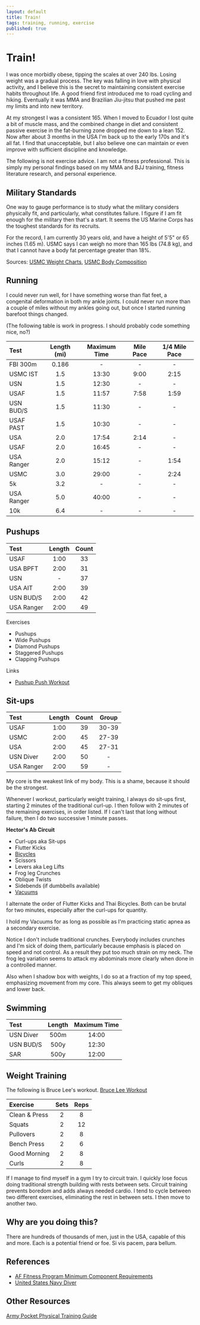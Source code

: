 ```yaml
---
layout: default
title: Train!
tags: training, running, exercise
published: true
---
```


# Train!

I was once morbidly obese, tipping the scales at over 240 lbs. Losing weight was a gradual process. The key was falling in love with physical activity, and I believe this is the secret to maintaining consistent exercise habits throughout life. A good friend first introduced me to road cycling and hiking. Eventually it was MMA and Brazilian Jiu-jitsu that pushed me past my limits and into new territory.

At my strongest I was a consistent 165. When I moved to Ecuador I lost quite a bit of muscle mass, and the combined change in diet and consistent passive exercise in the fat-burning zone dropped me down to a lean 152. Now after about 3 months in the USA I'm back up to the early 170s and it's all fat. I find that unacceptable, but I also believe one can maintain or even improve with sufficient discipline and knowledge.

The following is not exercise advice. I am not a fitness professional. This is simply my personal findings based on my MMA and BJJ training, fitness literature research, and personal experience.

## Military Standards

One way to gauge performance is to study what the military considers physically fit, and particularly, what constitutes failure. I figure if I am fit enough for the military then that's a start. It seems the US Marine Corps has the toughest standards for its recruits.

For the record, I am currently 30 years old, and have a height of 5'5" or 65 inches (1.65 m). USMC says I can weigh no more than 165 lbs (74.8 kg), and that I cannot have a body fat percentage greater than 18%.

Sources: [USMC Weight Charts](http://www.military.com/military-fitness/marine-corps-fitness-requirements/usmc-weight-charts), [USMC Body Composition](http://www.military.com/military-fitness/marine-corps-fitness-requirements/usmc-body-composition-program)

## Running

I could never run well, for I have something worse than flat feet, a congenital deformation in both my ankle joints. I could never run more than a couple of miles without my ankles going out, but once I started running barefoot things changed.

(The following table is work in progress. I should probably code something nice, no?)

| Test | Length (mi) | Maximum Time | Mile Pace | 1/4 Mile Pace |
|:-----|:--------------:|:------------:|:---------:|:-------------:|
| FBI 300m | 0.186 | - | - | - |
| USMC IST | 1.5 | 13:30 | 9:00 | 2:15 |
| USN | 1.5 | 12:30 | - | - |
| USAF | 1.5 | 11:57 | 7:58 | 1:59 |
| USN BUD/S | 1.5 | 11:30 | - | - |
| USAF PAST | 1.5 | 10:30 | - | - |
| USA | 2.0 | 17:54 | 2:14 | - |
| USAF | 2.0 | 16:45 | - | - |
| USA Ranger | 2.0 | 15:12 | - | 1:54 |
| USMC | 3.0 | 29:00 | - | 2:24 |
| 5k | 3.2 | - | - | - |
| USA Ranger | 5.0 | 40:00 | - | - |
| 10k | 6.4 | - | - | - |

## Pushups

| Test | Length | Count |
|:-----|:------:|:-----:|
| USAF | 1:00 | 33 |
| USA BPFT | 2:00 | 31 |
| USN | - | 37 |
| USA AIT | 2:00 | 39 | 
| USN BUD/S | 2:00 | 42 |
| USA Ranger | 2:00 | 49 | 

Exercises

* Pushups
* Wide Pushups
* Diamond Pushups
* Staggered Pushups
* Clapping Pushups

Links

* [Pushup Push Workout](http://www.military.com/military-fitness/workouts/try-pushup-push-workout)

## Sit-ups

| Test | Length | Count | Group |
|:-----|:------:|:-----:|:-----:|
| USAF | 1:00 | 39 | 30-39 |
| USMC | 2:00 | 45 | 27-39 |
| USA | 2:00 | 45 | 27-31 |
| USN Diver | 2:00 | 50 | - |
| USA Ranger | 2:00 | 59 | - |

My core is the weakest link of my body. This is a shame, because it should be the strongest.

Whenever I workout, particularly weight training, I always do sit-ups first, starting 2 minutes of the traditional curl-up. I then follow with 2 minutes of the remaining exercises, in order listed. If I can't last that long without failure, then I do two successive 1 minute passes. 

**Hector's Ab Circuit**

* Curl-ups aka Sit-ups
* Flutter Kicks
* [Bicycles](http://www.youtube.com/watch?v=9BE6-ERFInA) 
* Scissors
* Levers aka Leg Lifts
* Frog leg Crunches
* Oblique Twists
* Sidebends (if dumbbells available)
* [Vacuums](http://en.wikipedia.org/wiki/Vacuum_exercise)

I alternate the order of Flutter Kicks and Thai Bicycles. Both can be brutal for two minutes, especially after the curl-ups for quantity.

I hold my Vacuums for as long as possible as I'm practicing static apnea as a secondary exercise.

Notice I don't include traditional crunches. Everybody includes crunches and I'm sick of doing them, particularly because emphasis is placed on speed and not control. As a result they put too much strain on my neck. The frog leg variation seems to attack my abdominals more clearly when done in a controlled manner.

Also when I shadow box with weights, I do so at a fraction of my top speed, emphasizing movement from my core. This always seem to get my obliques and lower back.

## Swimming

| Test | Length | Maximum Time |
|:-----|:------:|:------------:|
| USN Diver | 500m | 14:00 |
| USN BUD/S | 500y | 12:30 |
| SAR | 500y | 12:00 | 

## Weight Training

The following is Bruce Lee's workout. [Bruce Lee Workout](http://www.motleyhealth.com/fitness/bruce-lee-workout)

| Exercise | Sets | Reps |
|:---------|:----:|:----:|
| Clean & Press | 2 | 8 |
| Squats | 2 | 12 |
| Pullovers | 2 | 8 |
| Bench Press | 2 | 6 |
| Good Morning | 2 | 8 |
| Curls | 2 | 8 |

If I manage to find myself in a gym I try to circuit train. I quickly lose focus doing traditional strength building with rests between sets. Circuit training prevents boredom and adds always needed cardio. I tend to cycle between two different exercises, eliminating the rest in between sets. I then move to another two.

## Why are you doing this?

There are hundreds of thousands of men, just in the USA, capable of this and more. Each is a potential friend or foe. Si vis pacem, para bellum. 

## References

* [AF Fitness Program Minimum Component Requirements](http://www.afpc.af.mil/affitnessprogram/componentbaselinescores.asp)
* [United States Navy Diver](http://en.wikipedia.org/wiki/United_States_Navy_Diver#U.S._Navy_Diver_Physical_Fitness_Test)  

## Other Resources

[Army Pocket Physical Training Guide](http://www.goarmy.com/content/dam/goarmy/downloaded_assets/pt_guide/pocket-pt-guide.pdf)